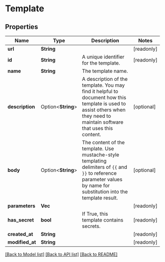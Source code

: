 # Template

## Properties

Name | Type | Description | Notes
------------ | ------------- | ------------- | -------------
**url** | **String** |  | [readonly]
**id** | **String** | A unique identifier for the template. | [readonly]
**name** | **String** | The template name. | 
**description** | Option<**String**> | A description of the template.  You may find it helpful to document how this template is used to assist others when they need to maintain software that uses this content. | [optional]
**body** | Option<**String**> | The content of the template.  Use mustache-style templating delimiters of `{{` and `}}` to reference parameter values by name for substitution into the template result. | [optional]
**parameters** | **Vec<String>** |  | [readonly]
**has_secret** | **bool** | If True, this template contains secrets. | [readonly]
**created_at** | **String** |  | [readonly]
**modified_at** | **String** |  | [readonly]

[[Back to Model list]](../README.md#documentation-for-models) [[Back to API list]](../README.md#documentation-for-api-endpoints) [[Back to README]](../README.md)



